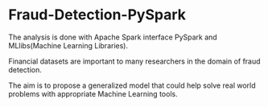 # Fraud-Detection-PySpark

The analysis is done with Apache Spark interface PySpark and MLlibs(Machine Learning Libraries).

Financial datasets are important to many researchers in the domain of fraud detection.

The aim is to propose a generalized model that could help solve real world problems with appropriate Machine Learning tools.
